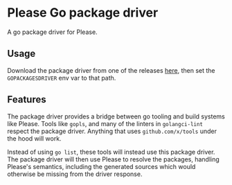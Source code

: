 # Please Go package driver

A go package driver for Please. 

## Usage
Download the package driver from one of the releases 
[here](https://github.com/please-build/go-rules/releases?q=plz-gopackagesdriver-*&expanded=true), then set 
the `GOPACKAGESDRIVER` env var to that path.

## Features
The package driver provides a bridge between go tooling and build systems like Please. Tools like `gopls`, and many of 
the linters in `golangci-lint` respect the package driver. Anything that uses `github.com/x/tools` under the hood will 
work. 

Instead of using `go list`, these tools will instead use this package driver. The package driver will then use Please to 
resolve the packages, handling Please's semantics, including the generated sources which would otherwise be missing from 
the driver response.  
